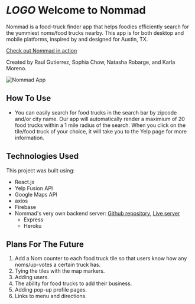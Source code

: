 # *LOGO* Welcome to Nommad

Nommad is a food-truck finder app that helps foodies efficiently search for the yummiest noms/food trucks nearby. This app is for both desktop and mobile platforms, inspired by and designed for Austin, TX.

[Check out Nommad in action](https://nommad-app.firebaseapp.com/)

Created by Raul Gutierrez, Sophia Chow, Natasha Robarge, and Karla Moreno.

![Nommad App](src/images/nommadscreenshotpage.png "Nommad App")

## How To Use
- You can easily search for food trucks in the search bar by zipcode and/or city name. Our app will automatically render a maximium of 20 food trucks within a 1 mile radius of the search. When you click on the tile/food truck of your choice, it will take you to the Yelp page for more information. 

## Technologies Used
This project was built using:
- React.js
- Yelp Fusion API
- Google Maps API
- axios
- Firebase
- Nommad's very own backend server: [Github repository](https://github.com/deathnaut/nommad-backend), [Live server](http://nommad-backend.herokuapp.com/)
  - Express
  - Heroku

## Plans For The Future

1. Add a Nom counter to each food truck tile so that users know how any noms/up-votes a certain truck has.
2. Tying the tiles with the map markers.
3. Adding users.
4. The ability for food trucks to add their business.
5. Adding pop-up profile pages.
6. Links to menu and directions. 

